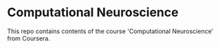 # Computational Neuroscience

This repo contains contents of the course 'Computational Neuroscience' from Coursera.
